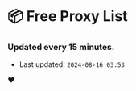 # :package: Free Proxy List
### Updated every 15 minutes.

- Last updated: `2024-08-16 03:53`

:heart:
